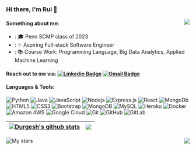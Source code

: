 ### Hi there, I'm Rui 👋

<!--
**Sherry-tt/Sherry-tt** is a ✨ _special_ ✨ repository because its `README.md` (this file) appears on your GitHub profile.

Here are some ideas to get you started:

- 🔭 I’m currently working on ...
- 🌱 I’m currently learning ...
- 👯 I’m looking to collaborate on ...
- 🤔 I’m looking for help with ...
- 💬 Ask me about ...
- 📫 How to reach me: ...
- 😄 Pronouns: ...
- ⚡ Fun fact: ...
-->

<a href="https://github.com/Sherry-tt">
  <img align="right" src="https://github-readme-stats.vercel.app/api/top-langs/?username=Sherry-tt&hide=TeX&layout=compact&exclude_repo=Exploration-and-Predictive-Analysis-of-Cryptocurrency-Trading-with-Binance-History-Data" />
</a>

#### Something about me:

- : 🎓 Penn SCMP class of 2023
- : ✨ Aspiring Full-stack Software Engineer 
- : 📚 Course Work: Programming Language, Big Data Analytics, Applied Machine Learning



#### Reach out to me via: [![Linkedin Badge](https://img.shields.io/badge/-RuiTan-blue?style=flat-square&logo=Linkedin&logoColor=white)](https://www.linkedin.com/in/ruitan/) [![Gmail Badge](https://img.shields.io/badge/-ruitan@seas.upenn.com-c14438?style=flat-square&logo=Gmail&logoColor=white)](mailto:ruitan@seas.upenn.com)

#### Languages & Tools:
![Python](https://img.shields.io/badge/-Python-black?style=flat-square&logo=Python)
![Java](https://img.shields.io/badge/-java-E34A86?style=flat-square&logo=java)
![JavaScript](https://img.shields.io/badge/-JavaScript-black?style=flat-square&logo=javascript)
![Nodejs](https://img.shields.io/badge/-Nodejs-black?style=flat-square&logo=Node.js)
![Express.js](https://img.shields.io/badge/-Express.js-black?style=flat-square&logo=Express)
![React](https://img.shields.io/badge/-React-black?style=flat-square&logo=react)
![MongoDb](https://img.shields.io/badge/-MongoDB-green?style=flat-square&logo=MongoDB)
![HTML5](https://img.shields.io/badge/-HTML5-E34F26?style=flat-square&logo=html5&logoColor=white)
![CSS3](https://img.shields.io/badge/-CSS3-1572B6?style=flat-square&logo=css3)
![Bootstrap](https://img.shields.io/badge/-Bootstrap-563D7C?style=flat-square&logo=bootstrap)
![MongoDB](https://img.shields.io/badge/-MongoDB-black?style=flat-square&logo=mongodb)
![MySQL](https://img.shields.io/badge/-MySQL-black?style=flat-square&logo=mysql)
![Heroku](https://img.shields.io/badge/-Heroku-430098?style=flat-square&logo=heroku)
![Docker](https://img.shields.io/badge/-Docker-black?style=flat-square&logo=docker)
![Amazon AWS](https://img.shields.io/badge/Amazon%20AWS-232F3E?style=flat-square&logo=amazon-aws)
![Google Cloud](https://img.shields.io/badge/Google%20Cloud-black?style=flat-square&logo=google-cloud)
![Git](https://img.shields.io/badge/-Git-black?style=flat-square&logo=git)
![GitHub](https://img.shields.io/badge/-GitHub-181717?style=flat-square&logo=github)
![GitLab](https://img.shields.io/badge/-GitLab-FCA121?style=flat-square&logo=gitlab)


| <a href="https://github.com/Sherry-tt"><img align="center" src="https://github-readme-stats.vercel.app/api?username=Sherry-tt&show_icons=true&include_all_commits=true&theme=buefy&hide_border=true" alt="Durgesh's github stats" /></a> | <a href="https://github.com/Sherry-tt"><img align="center" src="https://github-readme-stats.vercel.app/api/top-langs/?username=Sherry-tt&layout=compact&theme=buefy&hide_border=true" /></a> |
| ------------- | ------------- |

<a href="https://github.com/Sherry-tt">
  <img align="right" src="https://github-readme-stats.vercel.app/api/top-langs/?username=Sherry-tt&hide=TeX&layout=compact&exclude_repo=Exploration-and-Predictive-Analysis-of-Cryptocurrency-Trading-with-Binance-History-Data" />
</a>

![My stars](https://github-readme-stats.vercel.app/api?username=Sherry-tt&bg_color=30,e96443,904e95&title_color=fff&text_color=fff)


